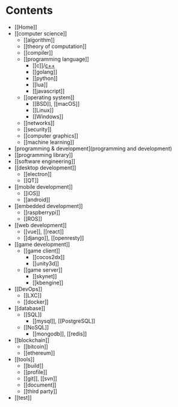 # Contents
- [[Home]]
- [[computer science]]
  - [[algorithm]]
  - [[theory of computation]]
  - [[compiler]]
  - [[programming language]]
    - [[c]]/[c++](cpp)
    - [[golang]]
    - [[python]]
    - [[lua]]
    - [[javascript]]
  - [[operating system]]
    - [[BSD]], [[macOS]]
    - [[Linux]]
    - [[Windows]]
  - [[networks]]
  - [[security]]
  - [[computer graphics]]
  - [[machine learning]]
- [programming & development](programming and development)
- [[programming library]]
- [[software engineering]]
- [[desktop development]]
  - [[electron]]
  - [[QT]]
- [[mobile development]]
  - [[iOS]]
  - [[android]]
- [[embedded development]]
  - [[raspberrypi]]
  - [[ROS]]
- [[web development]]
  - [[vue]], [[react]]
  - [[django]], [[openresty]]
- [[game development]]
  - [[game client]]
    - [[cocos2dx]]
    - [[unity3d]]
  - [[game server]]
    - [[skynet]]
    - [[kbengine]]
- [[DevOps]]
  - [[LXC]]
  - [[docker]]
- [[database]]
  - [[SQL]]
    - [[mysql]], [[PostgreSQL]]
  - [[NoSQL]]
    - [[mongodb]], [[redis]]
- [[blockchain]]
  - [[bitcoin]]
  - [[ethereum]]
- [[tools]]
  - [[build]]
  - [[profile]]
  - [[git]], [[svn]]
  - [[document]]
  - [[third party]]
- [[test]]